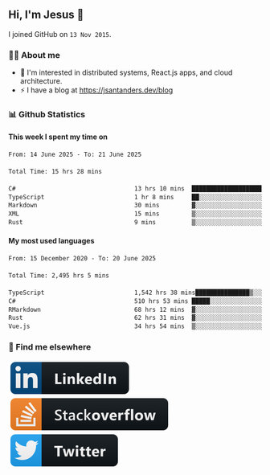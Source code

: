 ## Hi, I'm Jesus 👋

I joined GitHub on `13 Nov 2015`.

<!-- Talking about you -->

### 👨‍💻 About me

- 👦 I'm interested in distributed systems, React.js apps, and cloud architecture.
- ⚡️ I have a blog at <https://jsantanders.dev/blog>

### 📊 Github Statistics

#### This week I spent my time on

<!--START_SECTION:weekly-->

```txt
From: 14 June 2025 - To: 21 June 2025

Total Time: 15 hrs 28 mins

C#                                 13 hrs 10 mins  █████████████████████▒░░░   85.10 %
TypeScript                         1 hr 8 mins     ██░░░░░░░░░░░░░░░░░░░░░░░   07.36 %
Markdown                           30 mins         ▓░░░░░░░░░░░░░░░░░░░░░░░░   03.33 %
XML                                15 mins         ▒░░░░░░░░░░░░░░░░░░░░░░░░   01.72 %
Rust                               9 mins          ▒░░░░░░░░░░░░░░░░░░░░░░░░   01.07 %
```

<!--END_SECTION:weekly-->

#### My most used languages

<!--START_SECTION:alltime-->

```txt
From: 15 December 2020 - To: 20 June 2025

Total Time: 2,495 hrs 5 mins

TypeScript                         1,542 hrs 38 mins███████████████▒░░░░░░░░░   61.83 %
C#                                 510 hrs 53 mins █████░░░░░░░░░░░░░░░░░░░░   20.48 %
RMarkdown                          68 hrs 12 mins  ▓░░░░░░░░░░░░░░░░░░░░░░░░   02.73 %
Rust                               62 hrs 31 mins  ▓░░░░░░░░░░░░░░░░░░░░░░░░   02.51 %
Vue.js                             34 hrs 54 mins  ▒░░░░░░░░░░░░░░░░░░░░░░░░   01.40 %
```

<!--END_SECTION:alltime-->

### 📢 Find me elsewhere

<p>
  <a target="_blank" href="https://linkedin.com/in/jsantanders">
    <img src="https://github.com/jsantanders/jsantanders/blob/master/img/linkedin.svg" alt="LinkedIn" style="vertical-align:top; margin:4px">
  </a>
  
  <a target="_blank" href="https://stackoverflow.com/users/7318331/jesus-santander">
    <img src="https://github.com/jsantanders/jsantanders/blob/master/img/stackoverflow.svg" alt="StackOverflow" style="vertical-align:top; margin:4px">
  </a>
  
  <a target="_blank" href="http://twitter.com/jsantanders">
    <img src="https://github.com/jsantanders/jsantanders/blob/master/img/twitter.svg" alt="Twitter" style="vertical-align:top; margin:4px">
  </a>
</p>

